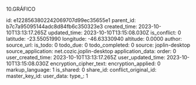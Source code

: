 10.GRÁFICO

id: e1228563802242069707d99ec35655e1
parent_id: b7c7a95095144adc8d84fb6c350323e3
created_time: 2023-10-10T13:13:17.265Z
updated_time: 2023-10-10T13:15:08.030Z
is_conflict: 0
latitude: -23.55051990
longitude: -46.63330940
altitude: 0.0000
author: 
source_url: 
is_todo: 0
todo_due: 0
todo_completed: 0
source: joplin-desktop
source_application: net.cozic.joplin-desktop
application_data: 
order: 0
user_created_time: 2023-10-10T13:13:17.265Z
user_updated_time: 2023-10-10T13:15:08.030Z
encryption_cipher_text: 
encryption_applied: 0
markup_language: 1
is_shared: 0
share_id: 
conflict_original_id: 
master_key_id: 
user_data: 
type_: 1